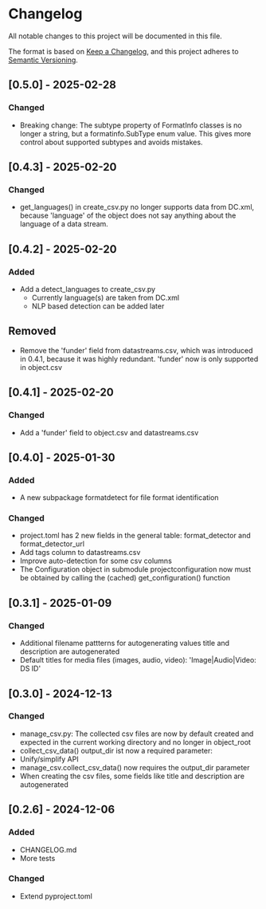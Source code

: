 # Changelog

All notable changes to this project will be documented in this file.

The format is based on [Keep a Changelog](https://keepachangelog.com/en/1.1.0/),
and this project adheres to [Semantic Versioning](https://semver.org/spec/v2.0.0.html).

## [0.5.0] - 2025-02-28

### Changed

   * Breaking change: The subtype property of FormatInfo classes 
     is no longer a string, but a formatinfo.SubType enum value.
     This gives more control about supported subtypes and avoids
     mistakes.


## [0.4.3] - 2025-02-20

### Changed

   * get_languages() in create_csv.py no longer supports data from DC.xml,
     because 'language' of the object does not say anything about the language
     of a data stream. 

## [0.4.2] - 2025-02-20

### Added

* Add a detect_languages to create_csv.py
  * Currently language(s) are taken from DC.xml
  * NLP based detection can be added later

## Removed

* Remove the 'funder' field from datastreams.csv, which was introduced 
  in 0.4.1, because it was highly redundant. 'funder' now is only
  supported in object.csv


## [0.4.1] - 2025-02-20

### Changed
* Add a 'funder' field to object.csv and datastreams.csv

## [0.4.0] - 2025-01-30

### Added

* A new subpackage formatdetect for file format identification 

### Changed

* project.toml has 2 new fields in the general table: format_detector and format_detector_url
* Add tags column to datastreams.csv
* Improve auto-detection for some csv columns
* The Configuration object in submodule projectconfiguration now must be obtained by calling
  the (cached) get_configuration() function

## [0.3.1] - 2025-01-09

### Changed

* Additional filename pattterns for autogenerating values  title and description are
    autogenerated 
* Default titles for media files (images, audio, video): 'Image|Audio|Video: DS ID'



## [0.3.0] - 2024-12-13

### Changed

- manage_csv.py: The collected csv files are now by default created 
   and expected in the current working directory and no longer in object_root
- collect_csv_data() output_dir ist now a required parameter: 
- Unify/simplify API
- manage_csv.collect_csv_data() now requires the output_dir parameter 
- When creating the csv files, some fields like title and description are
  autogenerated


## [0.2.6] - 2024-12-06

### Added

- CHANGELOG.md
- More tests

### Changed

- Extend pyproject.toml
  
